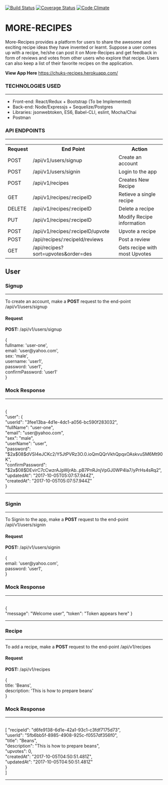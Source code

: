 [![Build Status](https://travis-ci.org/daddychukz/More-Recipes.svg?branch=feature_API_Badges_Dummy_Data)](https://travis-ci.org/daddychukz/More-Recipes)
[![Coverage Status](https://coveralls.io/repos/github/daddychukz/More-Recipes/badge.svg?branch=feature_API_Badges_Dummy_Data)](https://coveralls.io/github/daddychukz/More-Recipes?branch=feature_API_Badges_Dummy_Data)
[![Code Climate](https://codeclimate.com/github/daddychukz/More-Recipes.png)](https://codeclimate.com/github/daddychukz/More-Recipes)

# MORE-RECIPES
More-Recipes provides a platform for users to share the awesome and exciting  recipe ideas they 
have invented or learnt.  Suppose a user comes up with a recipe,  he/she can post it on 
More-Recipes and  get feedback in form of reviews and votes from other users who explore that 
recipe. Users can also keep a list of their favorite recipes on the application. 

<b>View App Here</b> https://chuks-recipes.herokuapp.com/

<h3>TECHNOLOGIES USED</h3>
<hr>
<ul>
  <li>Front-end: React/Redux + Bootstrap (To be Implemented)</li>
  <li>Back-end: Node/Expressjs + Sequelize/Postgres</li>
  <li>Libraries: jsonwebtoken, ES6, Babel-CLI, eslint, Mocha/Chai</li>
  <li>Postman</li>
</ul>

<h3>API ENDPOINTS</h3>
<hr>
<table>
  <tr>
      <th>Request</th>
      <th>End Point</th>
      <th>Action</th>
  </tr>
  <tr>
      <td>POST</td>
      <td>/api/v1/users/signup</td>
      <td>Create an account</td>
  </tr>
  <tr>
      <td>POST</td>
      <td>/api/v1/users/signin</td>
      <td>Login to the app</td>
  </tr>
  <tr>
      <td>POST</td>
      <td>/api/v1/recipes</td>
      <td>Creates New Recipe</td>
  </tr>
  <tr>
      <td>GET</td>
      <td>/api/v1/recipes/:recipeID</td>
      <td>Retieve a single recipe</td>
  </tr>
  
  <tr>
      <td>DELETE</td>
      <td>/api/v1/recipes/:recipeID</td>
      <td>Delete a recipe</td>
  </tr>
  
  <tr>
      <td>PUT</td>
      <td>/api/v1/recipes/:recipeID<bookId></td>
      <td>Modify Recipe information</td>
  </tr>
  
  <tr>
      <td>POST</td>
      <td>/api/v1/recipes/:recipeID/upvote</td>
      <td>Upvote a recipe</td>
  </tr>
  <tr>
      <td>POST</td>
      <td>/api/recipes/:recipeId/reviews </td>
      <td>Post a review</td>
  </tr>
  <tr>
      <td>GET</td>
      <td>/api/recipes?sort=upvotes&order=des </td>
      <td>Gets recipe with most Upvotes</td>
  </tr>
</table>

<h2>User</h2
<hr>

<h3>Signup</h3>
<hr>
To create an account, make a <b>POST</b> request to the end-point /api/v1/users/signup

<h4>Request</h4>
<b>POST:</b> /api/v1/users/signup <br>
<br>
{<br>
    fullname: 'user-one',<br>
    email: 'user@yahoo.com',<br>
    sex: 'male',<br>
    username: 'user1',<br>
    password: 'user1',<br>
    confirmPassword: 'user1'<br>
}<br>

<h3>Mock Response</h3>
<hr><br>
{<br>
    "user": {<br>
        "userId": "3fee13ba-4d1e-4dc1-a056-bc590f283032",<br>
        "fullName": "user-one",<br>
        "email": "user@yahoo.com",<br>
        "sex": "male",<br>
        "userName": "user",<br>
        "password": "$2a$08$dVSI4eJCKc2/Y5JtPVRz3O.0.ioQmQQrVkhQpqxOAskvuSM6Mt90K",<br>
        "confirmPassword": "$2a$08$DEvirC7cCwzrAJpWjrAb..pB7PnRJnjVpGJ0WP4la7/yPrHs4sRq2",<br>
        "updatedAt": "2017-10-05T05:07:57.944Z",<br>
        "createdAt": "2017-10-05T05:07:57.944Z"<br>
}
<hr>

<h3>Signin</h3>
<hr>
To Signin to the app, make a <b>POST</b> request to the end-point /api/v1/users/signin

<h4>Request</h4>
<b>POST:</b> /api/v1/users/signin <br>
<br>
{<br>
    email: 'user@yahoo.com',<br>
    password: 'user1',<br>
}<br>

<h3>Mock Response</h3>
<hr><br>
{<br>
    "message": "Welcome user",
    "token": "Token appears here"
}
<hr>

<h3>Recipe</h3>
<hr>
To add a recipe, make a <b>POST</b> request to the end-point /api/v1/recipes

<h4>Request</h4>
<b>POST:</b> /api/v1/recipes <br>
<br>
{<br>
    title: 'Beans',<br>
    description: 'This is how to prepare beans'<br>
}<br>

<h3>Mock Response</h3>
<hr><br>
[<br{<br>
        "recipeId": "d6fe9138-6d1e-42a1-93c1-c3fdf7175d73",<br>
        "userId": "5fb6bb5f-8985-4908-925c-f0557df356f0",<br>
        "title": "Beans",<br>
        "description": "This is how to prepare beans",<br>
        "upvotes": 0,<br>
        "createdAt": "2017-10-05T04:50:51.481Z",<br>
        "updatedAt": "2017-10-05T04:50:51.481Z"<br>
    }<br>
]
<hr>

